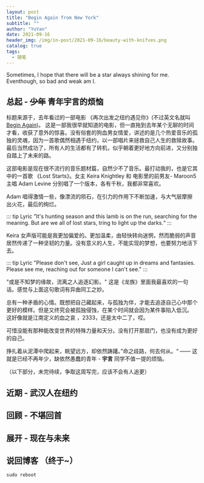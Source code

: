 ```yaml
---
layout: post
title: "Begin Again from New York"
subtitle: ""
author: "YuYan"
date: 2021-09-16
header_img: /img/in-post/2021-09-16/beauty-with-knifves.png
catalog: true
tags:
  - 随笔
---
```

Sometimes, I hope that there will be a star always shining for me.<br/>
Eventhough, so bad and weak am I.
<!-- more -->

## 总起 - <s>少年</s> 青年宇言的烦恼

标题来源于，去年看过的一部电影 《再次出发之纽约遇见你》(不过英文名就叫 [Begin Again](https://movie.douban.com/subject/6874403/))。 这是一部我很早就知道的电影，但一直拖到去年某个无聊的时间才看，收获了意外的惊喜。没有俗套的狗血男女情爱，讲述的是几个热爱音乐的孤独的灵魂，因为一首歌偶然相遇于纽约，以一部唱片来拯救自己人生的救赎故事。最后当然成功了，所有人的生活都有了转机，似乎朝着更好地方向前进，又分别独自踏上了未来的路。

这部电影是现在很不流行的音乐题材篇，自然少不了音乐。最打动我的，也是它其中的一首歌 《Lost Starts》。女主 Keira Knightley 和 电影里的前男友- Maroon5 主唱 Adam Levine 分别唱了一个版本，各有千秋，我都非常喜欢。 

Adam 唱得激情一些，像漂流的陨石，在引力的作用下不断加速，与大气层摩擦出火花，最后的绚烂。 

::: tip Lyric
”It's hunting season and this lamb is on the run, searching for the meaning. But are we all of lost stars, tring to light up the darks.“
:::

Keira 女声版可能是我更加偏爱的。更加温柔，由轻快转向迷惘，然而脆弱的声音居然传递了一种坚韧的力量。没有意义的人生，不能实现的梦想，也要努力地活下去。

::: tip Lyric
"Please don't see, Just a girl caught up in dreams and fantasies. Please see me, reaching out for someone I can't see."
:::

"或是不知梦的缘故，流离之人追逐幻影。" 这是《龙族》里面我最喜欢的一句话。感觉与上面这句歌词有异曲同工之妙。

总有一种矛盾的心情。既想把自己藏起来，与孤独为伴，才能去追逐自己心中那个更好的模样。但是又终究会被孤独侵蚀，在某个时间就会因为某件事陷入低沉。 这好像就是江南定义的血之哀 ，2333，还是太中二了，哎。

 可惜没能有那种能改变世界的特殊力量和天分。没有打开那扇门，也没有成为更好的自己。
 
 挣扎着从泥潭中爬起来，眺望远方，却依然踌躇。”命之歧路，何去何从。“ —— 这就是已经不再年少，缺依然愚蠢的青年 - **宇言** 同学不值一提的烦恼。



（以下部分，未完待续，争取这周写完，应该不会有人追更）
## 近期 - 武汉人在纽约



## 回顾 - 不堪回首

## 展开 - 现在与未来


## 说回博客 （终于~）


```shell
sudo reboot 
```